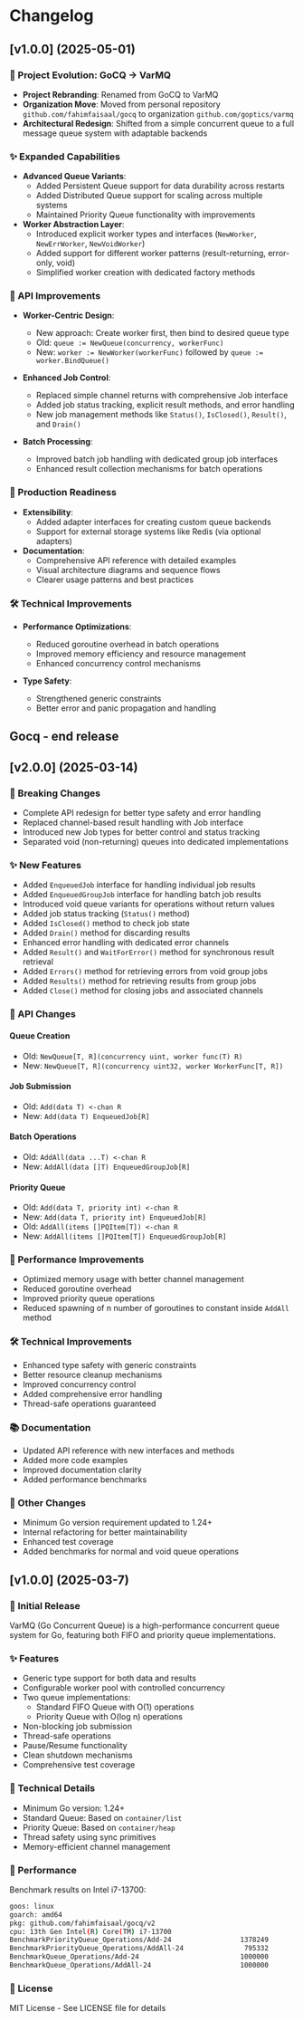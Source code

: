 # Changelog

## [v1.0.0] (2025-05-01)

### 🔄 Project Evolution: GoCQ → VarMQ

- **Project Rebranding**: Renamed from GoCQ to VarMQ
- **Organization Move**: Moved from personal repository `github.com/fahimfaisaal/gocq` to organization `github.com/goptics/varmq`
- **Architectural Redesign**: Shifted from a simple concurrent queue to a full message queue system with adaptable backends

### ✨ Expanded Capabilities

- **Advanced Queue Variants**:
  - Added Persistent Queue support for data durability across restarts
  - Added Distributed Queue support for scaling across multiple systems
  - Maintained Priority Queue functionality with improvements
- **Worker Abstraction Layer**:
  - Introduced explicit worker types and interfaces (`NewWorker`, `NewErrWorker`, `NewVoidWorker`)
  - Added support for different worker patterns (result-returning, error-only, void)
  - Simplified worker creation with dedicated factory methods

### 🔧 API Improvements

- **Worker-Centric Design**:

  - New approach: Create worker first, then bind to desired queue type
  - Old: `queue := NewQueue(concurrency, workerFunc)`
  - New: `worker := NewWorker(workerFunc)` followed by `queue := worker.BindQueue()`

- **Enhanced Job Control**:

  - Replaced simple channel returns with comprehensive Job interface
  - Added job status tracking, explicit result methods, and error handling
  - New job management methods like `Status()`, `IsClosed()`, `Result()`, and `Drain()`

- **Batch Processing**:
  - Improved batch job handling with dedicated group job interfaces
  - Enhanced result collection mechanisms for batch operations

### 🚀 Production Readiness

- **Extensibility**:
  - Added adapter interfaces for creating custom queue backends
  - Support for external storage systems like Redis (via optional adapters)
- **Documentation**:
  - Comprehensive API reference with detailed examples
  - Visual architecture diagrams and sequence flows
  - Clearer usage patterns and best practices

### 🛠️ Technical Improvements

- **Performance Optimizations**:

  - Reduced goroutine overhead in batch operations
  - Improved memory efficiency and resource management
  - Enhanced concurrency control mechanisms

- **Type Safety**:
  - Strengthened generic constraints
  - Better error and panic propagation and handling

## Gocq - end release

## [v2.0.0] (2025-03-14)

### 🔄 Breaking Changes

- Complete API redesign for better type safety and error handling
- Replaced channel-based result handling with Job interface
- Introduced new Job types for better control and status tracking
- Separated void (non-returning) queues into dedicated implementations

### ✨ New Features

- Added `EnqueuedJob` interface for handling individual job results
- Added `EnqueuedGroupJob` interface for handling batch job results
- Introduced void queue variants for operations without return values
- Added job status tracking (`Status()` method)
- Added `IsClosed()` method to check job state
- Added `Drain()` method for discarding results
- Enhanced error handling with dedicated error channels
- Added `Result()` and `WaitForError()` method for synchronous result retrieval
- Added `Errors()` method for retrieving errors from void group jobs
- Added `Results()` method for retrieving results from group jobs
- Added `Close()` method for closing jobs and associated channels

### 🔧 API Changes

#### Queue Creation

- Old: `NewQueue[T, R](concurrency uint, worker func(T) R)`
- New: `NewQueue[T, R](concurrency uint32, worker WorkerFunc[T, R])`

#### Job Submission

- Old: `Add(data T) <-chan R`
- New: `Add(data T) EnqueuedJob[R]`

#### Batch Operations

- Old: `AddAll(data ...T) <-chan R`
- New: `AddAll(data []T) EnqueuedGroupJob[R]`

#### Priority Queue

- Old: `Add(data T, priority int) <-chan R`
- New: `Add(data T, priority int) EnqueuedJob[R]`
- Old: `AddAll(items []PQItem[T]) <-chan R`
- New: `AddAll(items []PQItem[T]) EnqueuedGroupJob[R]`

### 🚀 Performance Improvements

- Optimized memory usage with better channel management
- Reduced goroutine overhead
- Improved priority queue operations
- Reduced spawning of n number of goroutines to constant inside `AddAll` method

### 🛠️ Technical Improvements

- Enhanced type safety with generic constraints
- Better resource cleanup mechanisms
- Improved concurrency control
- Added comprehensive error handling
- Thread-safe operations guaranteed

### 📚 Documentation

- Updated API reference with new interfaces and methods
- Added more code examples
- Improved documentation clarity
- Added performance benchmarks

### 🔧 Other Changes

- Minimum Go version requirement updated to 1.24+
- Internal refactoring for better maintainability
- Enhanced test coverage
- Added benchmarks for normal and void queue operations

## [v1.0.0] (2025-03-7)

### 🎉 Initial Release

VarMQ (Go Concurrent Queue) is a high-performance concurrent queue system for Go, featuring both FIFO and priority queue implementations.

### ✨ Features

- Generic type support for both data and results
- Configurable worker pool with controlled concurrency
- Two queue implementations:
  - Standard FIFO Queue with O(1) operations
  - Priority Queue with O(log n) operations
- Non-blocking job submission
- Thread-safe operations
- Pause/Resume functionality
- Clean shutdown mechanisms
- Comprehensive test coverage

### 🔧 Technical Details

- Minimum Go version: 1.24+
- Standard Queue: Based on `container/list`
- Priority Queue: Based on `container/heap`
- Thread safety using sync primitives
- Memory-efficient channel management

### 🚀 Performance

Benchmark results on Intel i7-13700:

```bash
goos: linux
goarch: amd64
pkg: github.com/fahimfaisaal/gocq/v2
cpu: 13th Gen Intel(R) Core(TM) i7-13700
BenchmarkPriorityQueue_Operations/Add-24                 1378249              1278 ns/op
BenchmarkPriorityQueue_Operations/AddAll-24               795332              1712 ns/op
BenchmarkQueue_Operations/Add-24                         1000000              1300 ns/op
BenchmarkQueue_Operations/AddAll-24                      1000000              1822 ns/op
```

### 📝 License

MIT License - See LICENSE file for details
